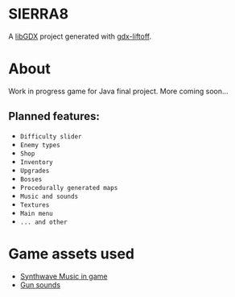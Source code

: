 # SIERRA8

A [libGDX](https://libgdx.com/) project generated with [gdx-liftoff](https://github.com/libgdx/gdx-liftoff).

# About

Work in progress game for Java final project. More coming soon...

Planned features:
-

- `Difficulty slider`
- `Enemy types`
- `Shop`
- `Inventory`
- `Upgrades`
- `Bosses`
- `Procedurally generated maps`
- `Music and sounds`
- `Textures`
- `Main menu`
- `... and other`

# Game assets used

- [Synthwave Music in game](https://alkakrab.itch.io/free-shooter-synthwave-music-pack)
- [Gun sounds](https://f8studios.itch.io/snakes-second-authentic-gun-sounds-pack)
